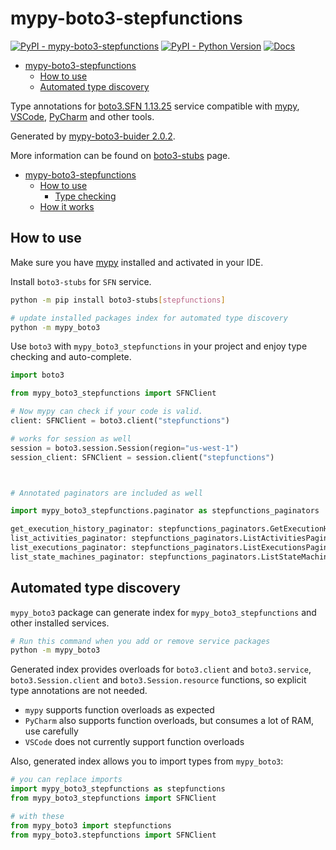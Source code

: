 # mypy-boto3-stepfunctions

[![PyPI - mypy-boto3-stepfunctions](https://img.shields.io/pypi/v/mypy-boto3-stepfunctions.svg?color=blue)](https://pypi.org/project/mypy-boto3-stepfunctions)
[![PyPI - Python Version](https://img.shields.io/pypi/pyversions/mypy-boto3-stepfunctions.svg?color=blue)](https://pypi.org/project/mypy-boto3-stepfunctions)
[![Docs](https://img.shields.io/readthedocs/mypy-boto3-builder.svg?color=blue)](https://mypy-boto3-builder.readthedocs.io/)

- [mypy-boto3-stepfunctions](#mypy-boto3-stepfunctions)
  - [How to use](#how-to-use)
  - [Automated type discovery](#automated-type-discovery)


Type annotations for
[boto3.SFN 1.13.25](https://boto3.amazonaws.com/v1/documentation/api/1.13.25/reference/services/stepfunctions.html#SFN) service
compatible with [mypy](https://github.com/python/mypy), [VSCode](https://code.visualstudio.com/),
[PyCharm](https://www.jetbrains.com/pycharm/) and other tools.

Generated by [mypy-boto3-buider 2.0.2](https://github.com/vemel/mypy_boto3_builder).

More information can be found on [boto3-stubs](https://pypi.org/project/boto3-stubs/) page.

- [mypy-boto3-stepfunctions](#mypy-boto3-stepfunctions)
  - [How to use](#how-to-use)
    - [Type checking](#type-checking)
  - [How it works](#how-it-works)

## How to use

Make sure you have [mypy](https://github.com/python/mypy) installed and activated in your IDE.

Install `boto3-stubs` for `SFN` service.

```bash
python -m pip install boto3-stubs[stepfunctions]

# update installed packages index for automated type discovery
python -m mypy_boto3
```

Use `boto3` with `mypy_boto3_stepfunctions` in your project and enjoy type checking and auto-complete.

```python
import boto3

from mypy_boto3_stepfunctions import SFNClient

# Now mypy can check if your code is valid.
client: SFNClient = boto3.client("stepfunctions")

# works for session as well
session = boto3.session.Session(region="us-west-1")
session_client: SFNClient = session.client("stepfunctions")



# Annotated paginators are included as well

import mypy_boto3_stepfunctions.paginator as stepfunctions_paginators

get_execution_history_paginator: stepfunctions_paginators.GetExecutionHistoryPaginator = client.get_paginator("get_execution_history")
list_activities_paginator: stepfunctions_paginators.ListActivitiesPaginator = client.get_paginator("list_activities")
list_executions_paginator: stepfunctions_paginators.ListExecutionsPaginator = client.get_paginator("list_executions")
list_state_machines_paginator: stepfunctions_paginators.ListStateMachinesPaginator = client.get_paginator("list_state_machines")
```

## Automated type discovery

`mypy_boto3` package can generate index for `mypy_boto3_stepfunctions` and other installed services.

```bash
# Run this command when you add or remove service packages
python -m mypy_boto3
```

Generated index provides overloads for `boto3.client` and `boto3.service`,
`boto3.Session.client` and `boto3.Session.resource` functions,
so explicit type annotations are not needed.

- `mypy` supports function overloads as expected
- `PyCharm` also supports function overloads, but consumes a lot of RAM, use carefully
- `VSCode` does not currently support function overloads

Also, generated index allows you to import types from `mypy_boto3`:

```python
# you can replace imports
import mypy_boto3_stepfunctions as stepfunctions
from mypy_boto3_stepfunctions import SFNClient

# with these
from mypy_boto3 import stepfunctions
from mypy_boto3.stepfunctions import SFNClient
```